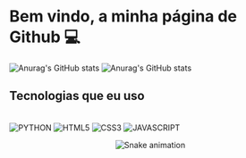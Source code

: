 # Bem vindo, a minha página de Github 💻


![Anurag's GitHub stats](https://github-readme-stats.vercel.app/api?username=evinilson&show_icons=true&theme=radical)
![Anurag's GitHub stats](https://github-readme-stats.vercel.app/api/top-langs/?username=evinilson&layout=compact&langs_count=16&theme=radical)



## Tecnologias que eu uso

<div style="display: inline_block"><br/>
    <img src="https://img.shields.io/badge/Python-14354C?style=for-the-badge&logo=python&logoColor=white" alt="PYTHON" align="center"/>
    <img src="https://img.shields.io/badge/HTML5-E34F26?style=for-the-badge&logo=html5&logoColor=white" alt="HTML5" align="center"/>
    <img src="https://img.shields.io/badge/CSS3-1572B6?style=for-the-badge&logo=css3&logoColor=white" alt="CSS3" align="center"/>
    <img src="https://img.shields.io/badge/JavaScript-323330?style=for-the-badge&logo=javascript&logoColor=F7DF1E" alt="JAVASCRIPT" align="center"/>
    <img src="https://img.shields.io/badge/React-20232A?style=for-the-badge&logo=react&logoColor=61DAFB" alt="" align="center"/>

</div>

<div align="center">

  ![Snake animation](https://github.com/evinilson/evinilson/blob/output/github-contribution-grid-snake.svg)
  
</div>
